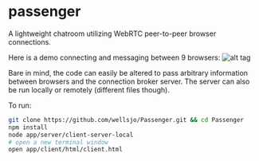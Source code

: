 passenger
=========

A lightweight chatroom utilizing WebRTC peer-to-peer browser connections.

Here is a demo connecting and messaging between 9 browsers:
![alt tag](http://i.imgur.com/A7ULxhL.gif)

Bare in mind, the code can easily be altered to pass arbitrary information between browsers and the connection broker server.  The server can also be run locally or remotely (different files though).

To run:
```bash
git clone https://github.com/wellsjo/Passenger.git && cd Passenger
npm install
node app/server/client-server-local
# open a new terminal window
open app/client/html/client.html
```
